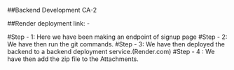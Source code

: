 ##Backend Development CA-2

##Render deployment link: - 

#Step - 1: Here we have been making an endpoint of signup page
#Step - 2: We have then run the git commands.
#Step - 3: We have then deployed the backend to a backend deployment service.(Render.com)
#Step - 4 : We have then add the zip file to the Attachments.